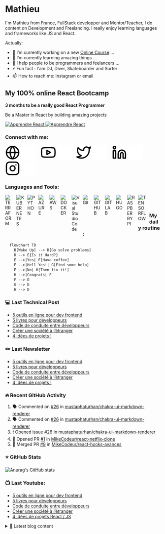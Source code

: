 # Mathieu
I'm Mathieu from France, FullStack developper and Mentor/Teacher, I do content on Development and Freelancing. I really enjoy learning languages and frameworks like JS and React. 

<!--
**mbesson/mbesson** is a ✨ _special_ ✨ repository because its `README.md` (this file) appears on your GitHub profile.
-->
Actually:

- 🔭 I’m currently working on a new [Online Course][courses] ...
- 🌱 I’m currently learning amazing things ...
- 👯 I help people to be programmers and feelancers ...
- ⚡ Fun fact : I'am DJ, Diver, Skateboarder and Surfer
- 📫 How to reach me: Instagram or email

## My 100% online React Bootcamp

 <strong>
    3 months to be a really good React Programmer
  </strong>
  <p>
    Be a Master in React by building amazing projects
  </p>

  <a href="https://go.mikecodeur.com/react-mastery">
    <img 
      alt="Apprendre React"
      src="https://mikecodeur.com/mike/assets/courses/react-mastery.png"
    />
  </a>
 
  <a href="https://go.mikecodeur.com/react-mastery" >
    <img width="100"
      alt="Apprendre React"
      src="https://mikecodeur.com/mike/assets/mikecodeur-trans.png"
    />
  </a>


### Connect with me:

[![img_contact](./img/globe-light.svg)](https://mikecodeur.com#gh-light-mode-only)
[![img_contact](./img/globe-dark.svg)](https://mikecodeur.com#gh-dark-mode-only)
&nbsp;&nbsp;
[![img_contact](./img/youtube-light.svg)](https://go.mikecodeur.com/youtube#gh-light-mode-only)
[![img_contact](./img/youtube-dark.svg)](https://go.mikecodeur.com/youtube#gh-dark-mode-only)
&nbsp;&nbsp;
[![img_contact](./img/twitter-light.svg)](https://twitter.com/mikecodeur#gh-light-mode-only)
[![img_contact](./img/twitter-dark.svg)](https://twitter.com/mikecodeur#gh-dark-mode-only)
&nbsp;&nbsp;
[![img_contact](./img/linkedin-light.svg)](https://www.linkedin.com/company/mike-codeur/#gh-light-mode-only)
[![img_contact](./img/linkedin-dark.svg)](https://www.linkedin.com/company/mike-codeur/#gh-dark-mode-only)
&nbsp;&nbsp;
[![img_contact](./img/instagram-light.svg)](https://instagram.com/mikecodeur#gh-light-mode-only)
[![img_contact](./img/instagram-dark.svg)](https://instagram.com/mikecodeur#gh-dark-mode-only)

### Languages and Tools:

[<img align="left" alt="TERRAFORM" width="25px" src="https://cdn.jsdelivr.net/gh/devicons/devicon/icons/terraform/terraform-original.svg" style="padding-right:11px;" />][youtubeplaylist]
[<img align="left" alt="KUBERNETES" width="26px" src="https://cdn.jsdelivr.net/gh/devicons/devicon/icons/kubernetes/kubernetes-plain.svg" style="padding-right:10px;" />][youtubeplaylist]
[<img align="left" alt="PYTHON" width="26px" src="https://cdn.jsdelivr.net/gh/devicons/devicon/icons/python/python-original.svg" style="padding-right:10px;" />][youtubeplaylist]
[<img align="left" alt="AZURE" width="25px" src="https://cdn.jsdelivr.net/gh/devicons/devicon/icons/azure/azure-original.svg" style="padding-right:11px;" />][youtubeplaylist]
[<img align="left" alt="AWS" width="25px" src="https://cdn.jsdelivr.net/gh/devicons/devicon/icons/amazonwebservices/amazonwebservices-original.svg" style="padding-right:11px;" />][youtubeplaylist]
[<img align="left" alt="DOCKER" width="25px" src="https://cdn.jsdelivr.net/gh/devicons/devicon/icons/docker/docker-original.svg" style="padding-right:11px;" />][youtubeplaylist]
[<img align="left" alt="Visual Studio Code" width="26px" src="https://cdn.jsdelivr.net/gh/devicons/devicon/icons/vscode/vscode-original.svg" style="padding-right:10px;" />][youtubeplaylist]
[<img align="left" alt="Git" width="26px" src="https://cdn.jsdelivr.net/gh/devicons/devicon/icons/git/git-original.svg" style="padding-right:10px;" />][youtubeplaylist]
[<img align="left" alt="GITHUB" width="26px" src="https://cdn.jsdelivr.net/gh/devicons/devicon/icons/github/github-original.svg" style="padding-right:10px;" />][youtubeplaylist]
[<img align="left" alt="GITLAB" width="26px" src="https://cdn.jsdelivr.net/gh/devicons/devicon/icons/gitlab/gitlab-original.svg" style="padding-right:10px;" />][youtubeplaylist]
[<img align="left" alt="HUGO" width="26px" src="https://cdn.jsdelivr.net/gh/devicons/devicon/icons/hugo/hugo-original.svg" style="padding-right:10px;" />][youtubeplaylist]
[<img align="left" alt="RASPBERRYPI" width="26px" src="https://cdn.jsdelivr.net/gh/devicons/devicon/icons/raspberrypi/raspberrypi-original.svg" style="padding-right:10px;" />][youtubeplaylist]
[<img align="left" alt="TENSORFLOW" width="26px" src="https://cdn.jsdelivr.net/gh/devicons/devicon/icons/tensorflow/tensorflow-original.svg" style="padding-right:10px;" />][youtubeplaylist]
<br />
<br />

### My daily routine :

```mermaid
  flowchart TD
    B[Wake Up] --> D[Go solve problems]
    D --> E{Is it Hard?}
    E -->|Yes| F[Have coffee]
    E -->|Hell Yes!| G[Find some help]
    E -->|No| H[Then fix it!]
    H -->|Congrats| F
    F --> D
    G --> D
    H --> D
```

### :computer: Last Technical Post

<!-- BLOG-POST-LIST:START -->
- [5 outils en ligne pour dev frontend](https://www.mikecodeur.com/2022/08/26/5-outils-en-ligne-pour-dev-frontend/)
- [5 livres pour développeurs](https://www.mikecodeur.com/2022/08/24/5-livres-pour-developpeurs/)
- [Code de conduite entre développeurs](https://www.mikecodeur.com/2022/08/22/code-de-conduite-entre-developpeurs/)
- [Créer une société à l’étranger](https://www.mikecodeur.com/2022/08/19/creer-une-societe-a-letranger/)
- [4 idées de projets !](https://www.mikecodeur.com/2022/08/17/4-idees-de-projets/)
<!-- BLOG-POST-LIST:END -->

### :pencil2: Last Newsletter

<!-- BLOG-POST-LIST:START -->
- [5 outils en ligne pour dev frontend](https://www.mikecodeur.com/2022/08/26/5-outils-en-ligne-pour-dev-frontend/)
- [5 livres pour développeurs](https://www.mikecodeur.com/2022/08/24/5-livres-pour-developpeurs/)
- [Code de conduite entre développeurs](https://www.mikecodeur.com/2022/08/22/code-de-conduite-entre-developpeurs/)
- [Créer une société à l’étranger](https://www.mikecodeur.com/2022/08/19/creer-une-societe-a-letranger/)
- [4 idées de projets !](https://www.mikecodeur.com/2022/08/17/4-idees-de-projets/)
<!-- BLOG-POST-LIST:END -->

### 🔥 Recent GitHub Activity
<!--START_SECTION:activity-->
1. 🗣 Commented on [#26](https://github.com/mustaphaturhan/chakra-ui-markdown-renderer/issues/26) in [mustaphaturhan/chakra-ui-markdown-renderer](https://github.com/mustaphaturhan/chakra-ui-markdown-renderer)
2. 🗣 Commented on [#26](https://github.com/mustaphaturhan/chakra-ui-markdown-renderer/issues/26) in [mustaphaturhan/chakra-ui-markdown-renderer](https://github.com/mustaphaturhan/chakra-ui-markdown-renderer)
3. ❗️ Opened issue [#26](https://github.com/mustaphaturhan/chakra-ui-markdown-renderer/issues/26) in [mustaphaturhan/chakra-ui-markdown-renderer](https://github.com/mustaphaturhan/chakra-ui-markdown-renderer)
4. 💪 Opened PR [#1](https://github.com/MikeCodeur/react-netflix-clone/pull/1) in [MikeCodeur/react-netflix-clone](https://github.com/MikeCodeur/react-netflix-clone)
5. 🎉 Merged PR [#9](https://github.com/MikeCodeur/react-hooks-avances/pull/9) in [MikeCodeur/react-hooks-avances](https://github.com/MikeCodeur/react-hooks-avances)
<!--END_SECTION:activity-->

### ⭐ GitHub Stats

[![Anurag's GitHub stats](https://github-readme-stats.vercel.app/api?username=mbesson&show_icons=true&hide_border=false&title_color=3B1F94f&icon_color=FFE500&bg_color=09131B&text_color=ffffff&border_color=0c1a25)](https://github.com/anuraghazra/github-readme-stats)

### 📺 Last Youtube:

<!-- YOUTUBE:START -->
- [5 outils en ligne pour dev frontend](https://www.youtube.com/watch?v=LG-tcrAjWls)
- [5 livres pour développeurs](https://www.youtube.com/watch?v=u3GbhkNDrxM)
- [Code de conduite entre développeurs](https://www.youtube.com/watch?v=GWYIcn8qriE)
- [Créer une société à l’étranger](https://www.youtube.com/watch?v=AeJ-Hk620AQ)
- [4 idées de projets React / JS](https://www.youtube.com/watch?v=iexxH8gICt8)
<!-- YOUTUBE:END -->

<details>
  <summary>📒 Latest blog content</summary>

<!-- BLOG-POST-LIST:START -->
- [5 outils en ligne pour dev frontend](https://www.mikecodeur.com/2022/08/26/5-outils-en-ligne-pour-dev-frontend/)
- [5 livres pour développeurs](https://www.mikecodeur.com/2022/08/24/5-livres-pour-developpeurs/)
- [Code de conduite entre développeurs](https://www.mikecodeur.com/2022/08/22/code-de-conduite-entre-developpeurs/)
- [Créer une société à l’étranger](https://www.mikecodeur.com/2022/08/19/creer-une-societe-a-letranger/)
- [4 idées de projets !](https://www.mikecodeur.com/2022/08/17/4-idees-de-projets/)
<!-- BLOG-POST-LIST:END -->
</details>

[courses]: https://formations.mikecodeur.com
[website]: https://go.mikecodeur.com/blog
[insta]: https://go.mikecodeur.com/instagram
[Youtube]: https://go.mikecodeur.com/youtube
[youtubeplaylist]: https://www.youtube.com/channel/UC7BNBNLwMF8GjgXLDP8PWQw